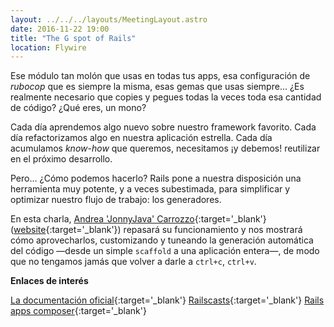 ```yaml
---
layout: ../../../layouts/MeetingLayout.astro
date: 2016-11-22 19:00
title: "The G spot of Rails"
location: Flywire
---
```


Ese módulo tan molón que usas en todas tus apps, esa configuración de _rubocop_ que es siempre la misma, esas gemas que usas siempre... ¿Es realmente necesario que copies y pegues todas la veces toda esa cantidad de código? ¿Qué eres, un mono?

Cada día aprendemos algo nuevo sobre nuestro framework favorito. Cada día refactorizamos algo en nuestra aplicación estrella. Cada día acumulamos _know-how_ que queremos, necesitamos ¡y debemos! reutilizar en el próximo desarrollo.

Pero… ¿Cómo podemos hacerlo? Rails pone a nuestra disposición una herramienta muy potente, y a veces subestimada, para simplificar y optimizar nuestro flujo de trabajo: los generadores.

En esta charla, [Andrea 'JonnyJava' Carrozzo](https://es.linkedin.com/in/andreacarrozzo){:target='_blank'} ([website](http://www.jonnyjava.net/){:target='_blank'}) repasará su funcionamiento y nos mostrará cómo aprovecharlos, customizando y tuneando la generación automática del código —desde un simple `scaffold` a una aplicación entera—, de modo que no tengamos jamás que volver a darle a `ctrl+c`, `ctrl+v`.

**Enlaces de interés**

[La documentación oficial](http://guides.rubyonrails.org/generators.html){:target='_blank'}
[Railscasts](http://railscasts.com/episodes/148-app-templates-in-rails-2-3?autoplay=true){:target='_blank'}
[Rails apps composer](http://railsapps.github.io/){:target='_blank'}
